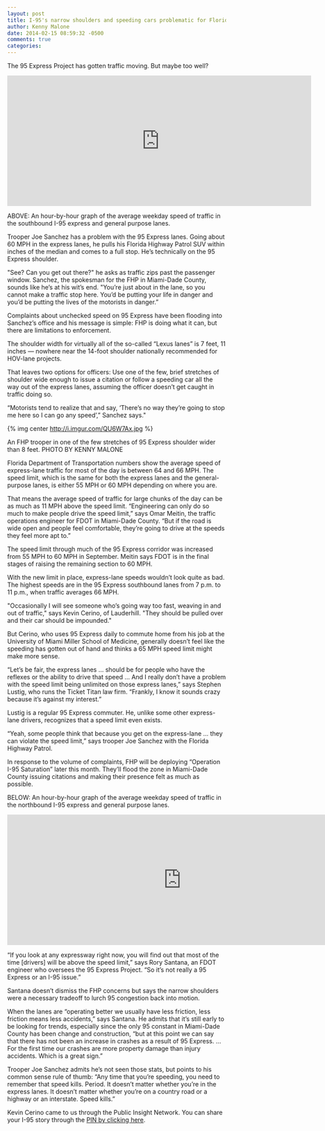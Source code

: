 ```yaml
---
layout: post
title: I-95's narrow shoulders and speeding cars problematic for Florida Highway Patrol
author: Kenny Malone
date: 2014-02-15 08:59:32 -0500
comments: true
categories:
---
```


The 95 Express Project has gotten traffic moving. But maybe too well?
<!--more-->
<iframe frameborder="no" height="300" style="margin-right:10px;" scrolling="no" src="https://www.google.com/fusiontables/embedviz?containerId=googft-gviz-canvas&amp;q=select+col0%2C+col1%2C+col2+from+1ZgwbXW-yrTbbHw7o0OjNgWTSIaWOQ9UT3MV-owk+order+by+col0+asc&amp;viz=GVIZ&amp;t=AREA&amp;rmax=250&amp;uiversion=1&amp;gco_forceIFrame=true&amp;gco_hasLabelsColumn=false&amp;width=600&amp;height=250" width="700" height="500"></iframe>

ABOVE: An hour-by-hour graph of the average weekday speed of traffic in the southbound I-95 express and general purpose lanes.

Trooper Joe Sanchez has a problem with the 95 Express lanes. Going about 60 MPH in the express lanes, he pulls his Florida Highway Patrol SUV within inches of the median and comes to a full stop. He’s technically on the 95 Express shoulder.

"See? Can you get out there?" he asks as traffic zips past the passenger window. Sanchez, the spokesman for the FHP in Miami-Dade County, sounds like he’s at his wit’s end. "You’re just about in the lane, so you cannot make a traffic stop here. You’d be putting your life in danger and you’d be putting the lives of the motorists in danger.”

Complaints about unchecked speed on 95 Express have been flooding into Sanchez’s office and his message is simple: FHP is doing what it can, but there are limitations to enforcement.

The shoulder width for virtually all of the so-called “Lexus lanes” is 7 feet, 11 inches — nowhere near the 14-foot shoulder nationally recommended for HOV-lane projects.

That leaves two options for officers: Use one of the few, brief stretches of shoulder wide enough to issue a citation or follow a speeding car all the way out of the express lanes, assuming the officer doesn’t get caught in traffic doing so.

“Motorists tend to realize that and say, ‘There’s no way they’re going to stop me here so I can go any speed’,” Sanchez says."

{% img center http://i.imgur.com/QU6W7Ax.jpg %}

An FHP trooper in one of the few stretches of 95 Express shoulder wider than 8 feet. PHOTO BY KENNY MALONE

Florida Department of Transportation numbers show the average speed of express-lane traffic for most of the day is between 64 and 66 MPH. The speed limit, which is the same for both the express lanes and the general-purpose lanes, is either 55 MPH or 60 MPH depending on where you are.

That means the average speed of traffic for large chunks of the day can be as much as 11 MPH above the speed limit.
“Engineering can only do so much to make people drive the speed limit,” says Omar Meitin, the traffic operations engineer for FDOT in Miami-Dade County. “But if the road is wide open and people feel comfortable, they’re going to drive at the speeds they feel more apt to.”

The speed limit through much of the 95 Express corridor was increased from 55 MPH to 60 MPH in September. Meitin says FDOT is in the final stages of raising the remaining section to 60 MPH.

With the new limit in place, express-lane speeds wouldn’t look quite as bad. The highest speeds are in the 95 Express southbound lanes from 7 p.m. to 11 p.m., when traffic averages 66 MPH.

"Occasionally I will see someone who’s going way too fast, weaving in and out of traffic," says Kevin Cerino, of Lauderhill. "They should be pulled over and their car should be impounded."

But Cerino, who uses 95 Express daily to commute home from his job at the University of Miami Miller School of Medicine, generally doesn’t feel like the speeding has gotten out of hand and thinks a 65 MPH speed limit might make more sense.

“Let’s be fair, the express lanes … should be for people who have the reflexes or the ability to drive that speed … And I really don’t have a problem with the speed limit being unlimited on those express lanes,” says Stephen Lustig, who runs the Ticket Titan law firm. “Frankly, I know it sounds crazy because it’s against my interest.”

Lustig is a regular 95 Express commuter. He, unlike some other express-lane drivers, recognizes that a speed limit even exists.

“Yeah, some people think that because you get on the express-lane … they can violate the speed limit,” says trooper Joe Sanchez with the Florida Highway Patrol.

In response to the volume of complaints, FHP will be deploying “Operation I-95 Saturation” later this month. They’ll flood the zone in Miami-Dade County issuing citations and making their presence felt as much as possible.

BELOW: An hour-by-hour graph of the average weekday speed of traffic in the northbound I-95 express and general purpose lanes.

<iframe frameborder="no" height="300" scrolling="no" src="https://www.google.com/fusiontables/embedviz?containerId=googft-gviz-canvas&amp;q=select+col0%2C+col1%2C+col2+from+1AtJbWuR0dsPW6D99sen1LVz-OWXkGjsFmi-UQrw+order+by+col0+asc&amp;viz=GVIZ&amp;t=AREA&amp;rmax=250&amp;uiversion=2&amp;gco_forceIFrame=true&amp;gco_hasLabelsColumn=false&amp;width=800&amp;height=300" width="800"></iframe>

“If you look at any expressway right now, you will find out that most of the time [drivers] will be above the speed limit,” says Rory Santana, an FDOT engineer who oversees the 95 Express Project. “So it’s not really a 95 Express or an I-95 issue.”

Santana doesn’t dismiss the FHP concerns but says the narrow shoulders were a necessary tradeoff to lurch 95 congestion back into motion.

When the lanes are “operating better we usually have less friction, less friction means less accidents,” says Santana. He admits that it’s still early to be looking for trends, especially since the only 95 constant in Miami-Dade County has been change and construction, “but at this point we can say that there has not been an increase in crashes as a result of 95 Express. … For the first time our crashes are more property damage than injury accidents. Which is a great sign.”

Trooper Joe Sanchez admits he’s not seen those stats, but points to his common sense rule of thumb: “Any time that you’re speeding, you need to remember that speed kills. Period. It doesn’t matter whether you’re in the express lanes. It doesn’t matter whether you’re on a country road or a highway or an interstate. Speed kills.”

Kevin Cerino came to us through the Public Insight Network. You can share your I-95 story through the [PIN by clicking here](https://www.publicinsightnetwork.org/source/en/miami-herald-wlrn/insight/25f381475187/whats-the-craziest-thing-youve-seen-on-i-95).
